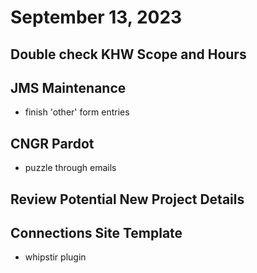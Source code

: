 # September 13, 2023

## Double check KHW Scope and Hours

## JMS Maintenance
- finish 'other' form entries

## CNGR Pardot
- puzzle through emails

## Review Potential New Project Details

## Connections Site Template
- whipstir plugin
